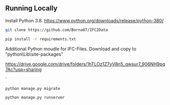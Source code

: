 
## Running Locally

Install Python 3.8.
https://www.python.org/downloads/release/python-380/


```bash
git clone https://github.com/Borna07/IFC2Data
```

```bash
pip install -r requirements.txt
```

Additional Python moudle for IFC-Files. Download and copy to "python\Lib\site-packages"

https://drive.google.com/drive/folders/1hTLOz1Z7yV8n5_gwsur7_906NH9pq7Ac?usp=sharing


`
```bash
python manage.py migrate
```

```bash
python manage.py runserver
```

